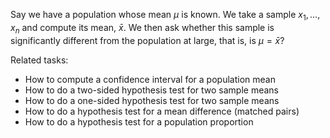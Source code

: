 
Say we have a population whose mean $\mu$ is known.
We take a sample $x_1,\ldots,x_n$ and compute its mean, $\bar x$.
We then ask whether this sample is significantly different
from the population at large, that is, is $\mu=\bar x$?

Related tasks:

 * How to compute a confidence interval for a population mean
 * How to do a two-sided hypothesis test for two sample means
 * How to do a one-sided hypothesis test for two sample means
 * How to do a hypothesis test for a mean difference (matched pairs)
 * How to do a hypothesis test for a population proportion

